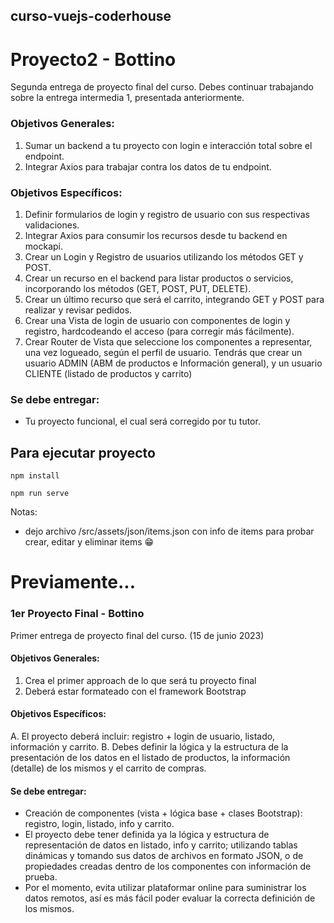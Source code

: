 ## curso-vuejs-coderhouse

# Proyecto2 - Bottino

Segunda entrega de proyecto final del curso.
Debes continuar trabajando sobre la entrega intermedia 1, presentada anteriormente.

### Objetivos Generales:

1. Sumar un backend a tu proyecto con login e interacción total sobre el endpoint.
2. Integrar Axios para trabajar contra los datos de tu endpoint.

### Objetivos Específicos:

1. Definir formularios de login y registro de usuario con sus respectivas validaciones.
2. Integrar Axios para consumir los recursos desde tu backend en mockapi.
3. Crear un Login y Registro de usuarios utilizando los métodos GET y POST.
4. Crear un recurso en el backend para listar productos o servicios, incorporando los métodos (GET, POST, PUT, DELETE).
5. Crear un último recurso que será el carrito, integrando GET y POST para realizar y revisar pedidos.
6. Crear una Vista de login de usuario con componentes de login y registro, hardcodeando el acceso (para corregir más fácilmente).
7. Crear Router de Vista que seleccione los componentes a representar, una vez logueado, según el perfil de usuario.
   Tendrás que crear un usuario ADMIN (ABM de productos e Información general), y un usuario CLIENTE (listado de productos y carrito)

### Se debe entregar:

- Tu proyecto funcional, el cual será corregido por tu tutor.

## Para ejecutar proyecto

```
npm install
```

```
npm run serve
```

Notas:

- dejo archivo /src/assets/json/items.json con info de items para probar crear, editar y eliminar items 😁

# Previamente...

### 1er Proyecto Final - Bottino

Primer entrega de proyecto final del curso. (15 de junio 2023)

#### Objetivos Generales:

1. Crea el primer approach de lo que será tu proyecto final
2. Deberá estar formateado con el framework Bootstrap

#### Objetivos Específicos:

A. El proyecto deberá incluir: registro + login de usuario, listado, información y carrito.
B. Debes definir la lógica y la estructura de la presentación de los datos en el listado de productos, la información (detalle) de los mismos y el carrito de compras.

#### Se debe entregar:

- Creación de componentes (vista + lógica base + clases Bootstrap): registro, login, listado, info y carrito.
- El proyecto debe tener definida ya la lógica y estructura de representación de datos en listado, info y carrito; utilizando tablas dinámicas y tomando sus datos de archivos en formato JSON, o de propiedades creadas dentro de los componentes con información de prueba.
- Por el momento, evita utilizar plataformar online para suministrar los datos remotos, así es más fácil poder evaluar la correcta definición de los mismos.
